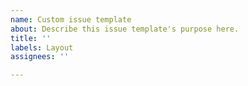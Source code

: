 ```yaml
---
name: Custom issue template
about: Describe this issue template's purpose here.
title: ''
labels: Layout
assignees: ''

---
```



